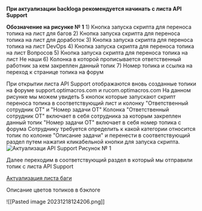 **При актуализации backloga рекомендуется начинать с листа API Support**

**Обозначение на рисунке № 1**
			1) Кнопка запуска скрипта для переноса топика на лист для багов
			2) Кнопка запуска скрипта для переноса топика на лист для доработок
			3) Кнопка запуска скрипта для переноса топика на лист DevOps
			4) Кнопка запуска скрипта для переноса топика на лист Вопросов
			5) Кнопка запуска скрипта для переноса топика на лист Не наши
			6) Колонка в которой прописывается ответственный работник за кем закреплен данный топик
			7) Номер топика и ссылка на переход к странице топика на форум

 При открытии листа API Support отображаются вновь созданные топики на форуме support.optimacros.com и rucom.optimacros.com
 На данном рисунке мы можем увидеть 5 кнопок которые запускают скрипт переноса топика в соответствующий лист и колонку "Ответственный сотрудник ОТ" и "Номер задачи ОТ"
 Колонка "Ответственный сотрудник ОТ" включает в себя сотрудника за которым закреплен данный топик 
 "Номер задачи ОТ" включает в себя номер топика с форума 
 Сотруднику требуется определить к какой категории относится топик по колонке "Описание задачи" и перенести в соответствующий раздел путем нажатия кликабельной кнопки для запуска скрипта. 
<image src="https://github.com/Anq1cry/myBlog/blob/main/Content/posts/%D0%A1%D0%BA%D1%80%D0%B8%D0%BD%D1%88%D0%BE%D1%82%20API%20Support.png?raw=true" alt="Актуализаци API Support">
										Рисунок № 1 

Далее переходим в соответствующий раздел в который мы отправили топик с листа API Support 

	

[Актуализация листа баги](https://github.com/Anq1cry/myBlog/blob/main/Content/posts/%D0%90%D0%BA%D1%82%D1%83%D0%B0%D0%BB%D0%B8%D0%B7%D0%B0%D1%86%D0%B8%D1%8F%20backlog%20BU%20TechSupport%20%D0%BB%D0%B8%D1%81%D1%82%20%D0%91%D0%B0%D0%B3%D0%B8.md)



Описание цветов топиков в бэклоге 

![[Pasted image 20231218124206.png]]
